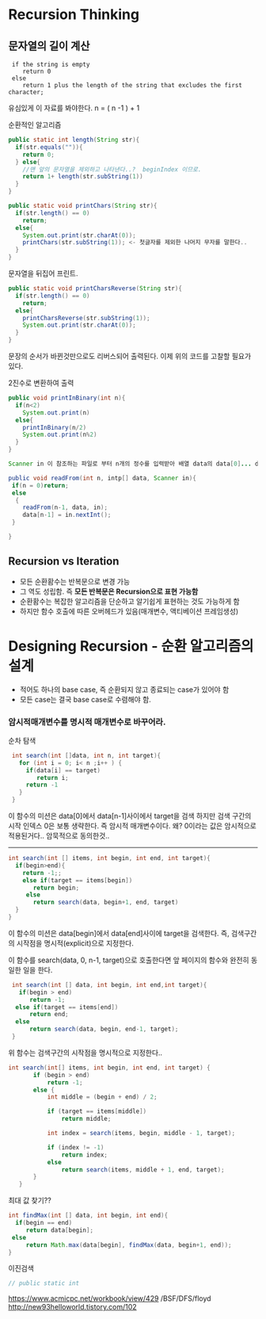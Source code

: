 # Recursion Thinking

## 문자열의 길이 계산
```
 if the string is empty
    return 0
 else
    return 1 plus the length of the string that excludes the first character;
```
유심있게 이 자료를 봐야한다.
  n  =  ( n -1 ) + 1

순환적인 알고리즘
```java
public static int length(String str){
  if(str.equals("")){
    return 0;
  } else{
    //맨 앞의 문자열을 제외하고 나타낸다..?  beginIndex 이므로.
    return 1+ length(str.subString(1))
  }
}
```

```java
public static void printChars(String str){
  if(str.length() == 0)
    return;
  else{
    System.out.print(str.charAt(0));
    printChars(str.subString(1)); <- 첫글자를 제외한 나머지 무자를 말한다..
  }
}
```

문자열을 뒤집어 프린트.
```java
public static void printCharsReverse(String str){
  if(str.length() == 0)
    return;
  else{
    printCharsReverse(str.subString(1));
    System.out.print(str.charAt(0));
  }
}
```

문장의 순서가 바뀐것만으로도 리버스되어 출력된다.
 이제 위의 코드를 고찰할 필요가 있다.

 2진수로 변환하여 출력
```java
public void printInBinary(int n){
  if(n<2)
    System.out.print(n)
  else{
    printInBinary(n/2)
    System.out.print(n%2)
  }
}
```

 ```java
 Scanner in 이 참조하는 파일로 부터 n개의 정수를 입력받아 배열 data의 data[0]... data[n-1]에 저장한다.

public void readFrom(int n, intp[] data, Scanner in){
  if(n = 0)return;
  else
   {
     readFrom(n-1, data, in);
     data[n-1] = in.nextInt();
  }

}
 ```

## Recursion vs Iteration
 - 모든 순환홤수는 반복문으로 변경 가능
 - 그 역도 성립함. 즉 **모든 반복문은 Recursion으로 표현 가능함**
 - 순환홤수는 복잡한 알고리즘을 단순하고 알기쉽게 표현하는 것도 가능하게 함
 - 하지만 함수 호출에 따른 오버헤드가 있음(매개변수, 액티베이션 프레임생성)

# Designing Recursion - 순환 알고리즘의 설계
- 적어도 하나의 base case, 즉 순환되지 않고 종료되는 case가 있어야 함
- 모든 case는 결국 base case로 수렴해야 함.

### 암시적매개변수를 명시적 매개변수로 바꾸어라.

순차 탐색
```java
 int search(int []data, int n, int target){
   for (int i = 0; i< n ;i++ ) {
     if(data[i] == target)
        return i;
     return -1
   }
 }
```
 이 함수의 미션은 data[0]에서 data[n-1]사이에서 target을 검색
 하지만 검색 구간의 시작 인덱스 0은 보통 생략한다. 즉 암시적 매개변수이다.
 왜? 0이라는 값은 암시적으로 적용된거다.. 암묵적으로 동의한것..

 ----
 ```java
 int search(int [] items, int begin, int end, int target){
   if(begin>end){
     return -1;;
     else if(target == items[begin])
        return begin;
      else
        return search(data, begin+1, end, target)
   }
 }
```
이 함수의 미션은  data[begin]에서 data[end]사이에 target을 검색한다.
즉, 검색구간의 시작점을 명시적(explicit)으로 지정한다.

이 함수를 search(data, 0, n-1, target)으로 호출한다면 앞 페이지의 함수와 완전히 동일한 일을 한다.

```java
 int search(int [] data, int begin, int end,int target){
   if(begin > end)
      return -1;
  else if(target == items[end])
      return end;
  else
      return search(data, begin, end-1, target);
 }
```

 위 함수는 검색구간의 시작점을 명시적으로 지정한다..

 ```java
 int search(int[] items, int begin, int end, int target) {
        if (begin > end)
            return -1;
        else {
            int middle = (begin + end) / 2;

            if (target == items[middle])
                return middle;

            int index = search(items, begin, middle - 1, target);

            if (index != -1)
                return index;
            else
                return search(items, middle + 1, end, target);
        }
    }
 ```

 최대 값 찾기??
 ```java
 int findMax(int [] data, int begin, int end){
   if(begin == end)
      return data[begin];
  else
      return Math.max(data[begin], findMax(data, begin+1, end));
 }
 ```

 이진검색
```java
// public static int
```

https://www.acmicpc.net/workbook/view/429 /BSF/DFS/floyd
http://new93helloworld.tistory.com/102
